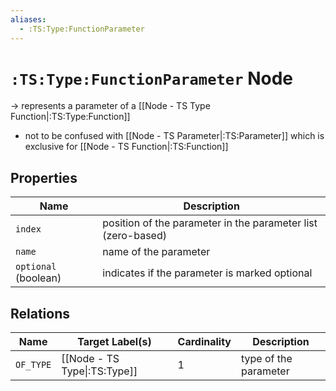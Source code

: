 ```yaml
---
aliases:
  - :TS:Type:FunctionParameter
---
```

# `:TS:Type:FunctionParameter` Node

-> represents a parameter of a [[Node - TS Type Function|:TS:Type:Function]]
- not to be confused with [[Node - TS Parameter|:TS:Parameter]] which is exclusive for [[Node - TS Function|:TS:Function]]

## Properties

| Name                 | Description                                                  |
| -------------------- | ------------------------------------------------------------ |
| `index`              | position of the parameter in the parameter list (zero-based) |
| `name`               | name of the parameter                                        |
| `optional` (boolean) | indicates if the parameter is marked optional                |

## Relations

| Name      | Target Label(s)              | Cardinality | Description           |
| --------- | ---------------------------- | ----------- | --------------------- |
| `OF_TYPE` | [[Node - TS Type\|:TS:Type]] | 1           | type of the parameter |
